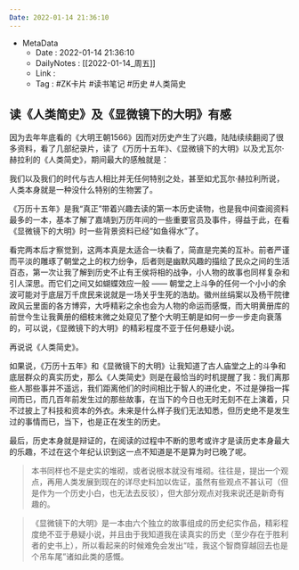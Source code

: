 ```yaml
---
Date: 2022-01-14 21:36:10
---
```

- MetaData
	- Date : 2022-01-14 21:36:10
	- DailyNotes : [[2022-01-14_周五]]
	- Link : 
	- Tag : #ZK卡片 #读书笔记 #历史 #人类简史

## 读《人类简史》及《显微镜下的大明》有感

因为去年年底看的《大明王朝1566》因而对历史产生了兴趣，陆陆续续翻阅了很多资料，看了几部纪录片，读了《万历十五年》、《显微镜下的大明》以及尤瓦尔·赫拉利的《人类简史》，期间最大的感触就是：

我们以及我们的时代与古人相比并无任何特别之处，甚至如尤瓦尔·赫拉利所说，人类本身就是一种没什么特别的生物罢了。

《万历十五年》是我“真正”带着兴趣去读的第一本历史读物，也是我中间查阅资料最多的一本，基本了解了嘉靖到万历年间的一些重要官员及事件，得益于此，在看《显微镜下的大明》时一些背景资料已经“如鱼得水”了。

看完两本后才察觉到，这两本真是太适合一块看了，简直是完美的互补。前者严谨而平淡的雕琢了朝堂之上的权力纷争，后者则是幽默风趣的描绘了民众之间的生活百态，第一次让我了解到历史不止有王侯将相的战争，小人物的故事也同样复杂和引人深思。而它们之间又如蝴蝶效应一般 —— 朝堂之上斗争的任何一个小小的余波可能对于底层万千庶民来说就是一场关乎生死的浩劫。徽州丝绢案以及杨干院律政风云里面的各方博弈，大呼精彩之余也会为人物的命运而感慨，而大明黄册库的前世今生让我黄册的细枝末微之处窥见了整个大明王朝是如何一步一步走向衰落的，可以说，《显微镜下的大明》的精彩程度不亚于任何悬疑小说。

再说说《人类简史》。

如果说，《万历十五年》和《显微镜下的大明》让我知道了古人庙堂之上的斗争和底层群众的真实历史，那么《人类简史》则是在最恰当的时机提醒了我：我们离那些人那些事并不遥远，我们距离他们的时间相比于智人的进化史，不过是弹指一挥间而已，而几百年前发生过的那些故事，在当下的今日也无时无刻不在上演着，只不过披上了科技和资本的外衣。未来是什么样子我们无法知悉，但历史绝不是发生过的事情而已，当下，也是正在发生的历史。

最后，历史本身就是辩证的，在阅读的过程中不断的思考或许才是读历史本身最大的乐趣，不过在这个年纪认识到这一点不知道是不是算为时已晚了呢。




> 本书同样也不是史实的堆砌，或者说根本就没有堆砌。往往是，提出一个观点，再用人类发展到现在的详尽史料加以佐证，虽然有些观点不甚认可（但是作为一个历史小白，也无法去反驳），但大部分观点对我来说还是新奇有趣的。


> 《显微镜下的大明》是一本由六个独立的故事组成的历史纪实作品，精彩程度绝不亚于悬疑小说，并且由于我知道我在读真实的历史（至少存在于胜利者的史书上），所以看起来的时候难免会发出“哇，我这个智商穿越回去也是个吊车尾”诸如此类的感慨。